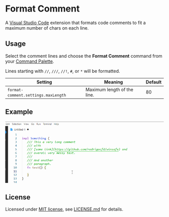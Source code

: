 # Format Comment

A [Visual Studio Code](https://code.visualstudio.com/) extension that formats code comments to fit a maximum number of chars on each line.

## Usage

Select the comment lines and choose the **Format Comment** command from your [Command Palette](https://code.visualstudio.com/docs/getstarted/userinterface#_command-palette).

Lines starting with `//`, `///`, `//!`, `#`, or `*` will be formatted.

| Setting | Meaning | Default |
| -- | -- | -- |
| `format-comment.settings.maxLength` | Maximum length of the line. | 80 |

## Example

![Example](screen.gif)

## License

Licensed under [MIT license](https://opensource.org/licenses/MIT), see [LICENSE.md](LICENSE.md) for details.
